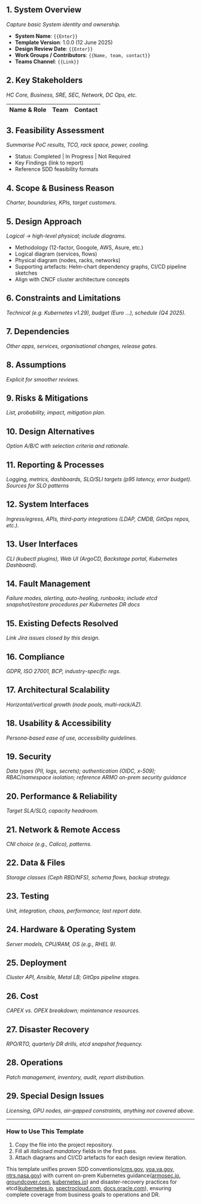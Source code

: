 ## 1. System Overview

*Capture basic System identity and ownership.*

* **System Name**: `{{Enter}}`
* **Template Version**: 1.0.0 (12 June 2025)
* **Design Review Date**: `{{Enter}}`
* **Work Groups / Contributors**: `{{Name, team, contact}}`
* **Teams Channel**: `{{Link}}`

## 2. Key Stakeholders

*HC Core, Business, SRE, SEC, Network, DC Ops, etc.*

| Name & Role | Team | Contact |
| ----------- | ---- | ------- |

## 3. Feasibility Assessment

*Summarise PoC results, TCO, rack space, power, cooling.*

* Status: Completed | In Progress | Not Required
* Key Findings (link to report)
* Reference SDD feasibility formats

## 4. Scope & Business Reason

*Charter, boundaries, KPIs, target customers.*

## 5. Design Approach

*Logical -> high-level physical; include diagrams.*

* Methodology (12-factor, Googole, AWS, Asure, etc.)
* Logical diagram (services, flows)
* Physical diagram (nodes, racks, networks)
* Supporting artefacts: Helm-chart dependency graphs, CI/CD pipeline sketches
* Align with CNCF cluster architecture concepts

## 6. Constraints and Limitations

*Technical (e.g. Kubernetes v1.29), budget (Euro ...), schedule (Q4 2025).*

## 7. Dependencies

*Other apps, services, organisational changes, release gates.*

## 8. Assumptions

*Explicit for smoother reviews.*

## 9. Risks & Mitigations

*List, probability, impact, mitigation plan.*

## 10. Design Alternatives

*Option A/B/C with selection criteria and rationale.*

## 11. Reporting & Processes

*Logging, metrics, dashboards, SLO/SLI targets (p95 latency, error budget). Sources for SLO patterns*

## 12. System Interfaces

*Ingress/egress, APIs, third-party integrations (LDAP, CMDB, GitOps repos, etc.).*

## 13. User Interfaces

*CLI (kubectl plugins), Web UI (ArgoCD, Backstage portal, Kubernetes Dashboard).*

## 14. Fault Management

*Failure modes, alerting, auto-healing, runbooks; include etcd snapshot/restore procedures per Kubernetes DR docs*

## 15. Existing Defects Resolved

*Link Jira issues closed by this design.*

## 16. Compliance

*GDPR, ISO 27001, BCP, industry-specific regs.*

## 17. Architectural Scalability

*Horizontal/vertical growth (node pools, multi-rack/AZ).*

## 18. Usability & Accessibility

*Persona-based ease of use, accessibility guidelines.*

## 19. Security

*Data types (PII, logs, secrets); authentication (OIDC, x-509); RBAC/namespace isolation; reference ARMO on-prem security guidance*

## 20. Performance & Reliability

*Target SLA/SLO, capacity headroom.*

## 21. Network & Remote Access

*CNI choice (e.g., Calico), patterns.*

## 22. Data & Files

*Storage classes (Ceph RBD/NFS), schema flows, backup strategy.*

## 23. Testing

*Unit, integration, chaos, performance; last report date.*

## 24. Hardware & Operating System

*Server models, CPU/RAM, OS (e.g., RHEL 9).*

## 25. Deployment

*Cluster API, Ansible, Metal LB; GitOps pipeline stages.*

## 26. Cost

*CAPEX vs. OPEX breakdown; maintenance resources.*

## 27. Disaster Recovery

*RPO/RTO, quarterly DR drills, etcd snapshot frequency.*

## 28. Operations

*Patch management, inventory, audit, report distribution.*

## 29. Special Design Issues

*Licensing, GPU nodes, air-gapped constraints, anything not covered above.*

---

### How to Use This Template

1. Copy the file into the project repository.
2. Fill all *italicised mandatory* fields in the first pass.
3. Attach diagrams and CI/CD artefacts for each design review iteration.

This template unifies proven SDD conventions([cms.gov][1], [voa.va.gov][5], [ntrs.nasa.gov][2]) with current on-prem Kubernetes guidance([armosec.io][3], [groundcover.com][4], [kubernetes.io][6]) and disaster-recovery practices for etcd([kubernetes.io][8], [spectrocloud.com][9], [docs.oracle.com][10]), ensuring complete coverage from business goals to operations and DR.

[1]: https://www.cms.gov/Research-Statistics-Data-and-Systems/CMS-Information-Technology/TLC/Downloads/System-Design-Document.docx?utm_source=chatgpt.com "[DOC] System-Design-Document.docx - CMS"
[2]: https://ntrs.nasa.gov/api/citations/20160011412/downloads/20160011412.pdf?utm_source=chatgpt.com "[PDF] System Design Document (SDD)"
[3]: https://www.armosec.io/blog/kubernetes-on-premises/?utm_source=chatgpt.com "Kubernetes On-Premises Best Practices & Guidelines - ARMO"
[4]: https://www.groundcover.com/blog/kubernetes-on-premises?utm_source=chatgpt.com "Kubernetes On-Premises: Benefits, Challenges & Best Practices"
[5]: https://www.voa.va.gov/DocumentView.aspx?DocumentID=197&utm_source=chatgpt.com "[DOC] System Design Document Template - VA VOA Home"
[6]: https://kubernetes.io/docs/concepts/architecture/?utm_source=chatgpt.com "Cluster Architecture | Kubernetes"
[7]: https://www.apptio.com/topics/kubernetes/best-practices/?utm_source=chatgpt.com "Best Practices - Kubernetes Guides - Apptio"
[8]: https://kubernetes.io/docs/tasks/administer-cluster/configure-upgrade-etcd/?utm_source=chatgpt.com "Operating etcd clusters for Kubernetes"
[9]: https://www.spectrocloud.com/blog/kubernetes-backup-and-restore-done-right?utm_source=chatgpt.com "Kubernetes backup and restore done right - Spectro Cloud"
[10]: https://docs.oracle.com/en/solutions/kubernetes-restore-etcd-snapshot/configure-disaster-recovery.html?utm_source=chatgpt.com "Kubernetes clusters restore based on etcd snapshots"
